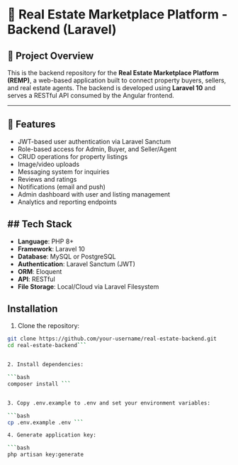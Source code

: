 

# 📘 Real Estate Marketplace Platform - Backend (Laravel)

## 📂 Project Overview
This is the backend repository for the **Real Estate Marketplace Platform (REMP)**, a web-based application built to connect property buyers, sellers, and real estate agents. The backend is developed using **Laravel 10** and serves a RESTful API consumed by the Angular frontend.


---

## 🚀 Features
- JWT-based user authentication via Laravel Sanctum
- Role-based access for Admin, Buyer, and Seller/Agent
- CRUD operations for property listings
- Image/video uploads
- Messaging system for inquiries
- Reviews and ratings
- Notifications (email and push)
- Admin dashboard with user and listing management
- Analytics and reporting endpoints



## ## Tech Stack

- **Language**: PHP 8+
- **Framework**: Laravel 10
- **Database**: MySQL or PostgreSQL
- **Authentication**: Laravel Sanctum (JWT)
- **ORM**: Eloquent
- **API**: RESTful
- **File Storage**: Local/Cloud via Laravel Filesystem

 
## Installation


1. Clone the repository:


```bash
git clone https://github.com/your-username/real-estate-backend.git
cd real-estate-backend```


2. Install dependencies:

```bash
composer install ```


3. Copy .env.example to .env and set your environment variables:

```bash
cp .env.example .env ```

4. Generate application key:

```bash
php artisan key:generate



